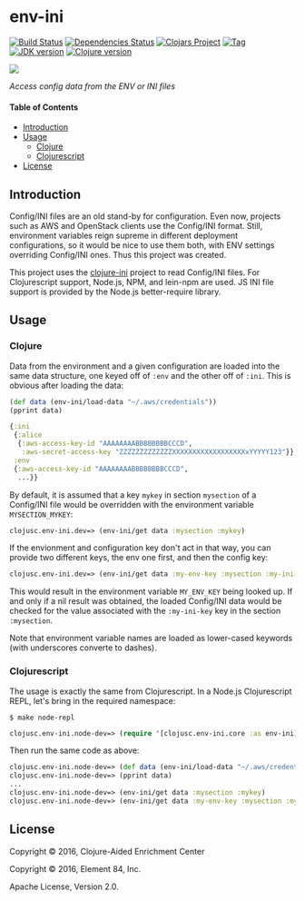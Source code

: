 # env-ini

[![Build Status][travis-badge]][travis]
[![Dependencies Status][deps-badge]][deps]
[![Clojars Project][clojars-badge]][clojars]
[![Tag][tag-badge]][tag]
[![JDK version][jdk-v]](.travis.yml)
[![Clojure version][clojure-v]](project.clj)

[![][logo]][logo-large]

*Access config data from the ENV or INI files*


#### Table of Contents

* [Introduction](#introduction-)
* [Usage](#usage-)
  * [Clojure](#clojure-)
  * [Clojurescript](#clojurescript-)
* [License](#license-)


## Introduction

Config/INI files are an old stand-by for configuration. Even now, projects such
as AWS and OpenStack clients use the Config/INI format. Still, environment
variables reign supreme in different deployment configurations, so it would be
nice to use them both, with ENV settings overriding Config/INI ones. Thus this
project was created.

This project uses the [clojure-ini][clojure ini] project to read Config/INI
files. For Clojurescript support, Node.js, NPM, and lein-npm are used. JS INI file
support is provided by the Node.js better-require library.


## Usage


### Clojure

Data from the environment and a given configuration are loaded into the same
data structure, one keyed off of `:env` and the other off of `:ini`. This is
obvious after loading the data:

```clj
(def data (env-ini/load-data "~/.aws/credentials"))
(pprint data)
```
```clj
{:ini
 {:alice
  {:aws-access-key-id "AAAAAAAABBBBBBBBCCCD",
   :aws-secret-access-key "ZZZZZZZZZZZZZXXXXXXXXXXXXXXXXXXxYYYYY123"}},
 :env
 {:aws-access-key-id "AAAAAAAABBBBBBBBCCCD",
  ...}}
  ```

By default, it is assumed that a key `mykey` in section `mysection` of a
Config/INI file would be overridden with the environment variable
`MYSECTION_MYKEY`:

```clj
clojusc.env-ini.dev=> (env-ini/get data :mysection :mykey)
```

If the envionment and configuration key don't act in that way, you can provide
two different keys, the env one first, and then the config key:

```clj
clojusc.env-ini.dev=> (env-ini/get data :my-env-key :mysection :my-ini-key)
```

This would result in the environment variable `MY_ENV_KEY` being looked up. If
and only if a nil result was obtained, the loaded Config/INI data would be
checked for the value associated with the `:my-ini-key` key in the section
`:mysection`.

Note that environment variable names are loaded as lower-cased keywords (with
underscores converte to dashes).


### Clojurescript

The usage is exactly the same from Clojurescript. In a Node.js Clojurescript
REPL, let's bring in the required namespace:


```
$ make node-repl
```
```clj
clojusc.env-ini.node-dev=> (require '[clojusc.env-ini.core :as env-ini])
```

Then run the same code as above:

```clj
clojusc.env-ini.node-dev=> (def data (env-ini/load-data "~/.aws/credentials"))
clojusc.env-ini.node-dev=> (pprint data)
...
clojusc.env-ini.node-dev=> (env-ini/get data :mysection :mykey)
clojusc.env-ini.node-dev=> (env-ini/get data :my-env-key :mysection :my-ini-key)
```


## License

Copyright © 2016, Clojure-Aided Enrichment Center

Copyright © 2016, Element 84, Inc.

Apache License, Version 2.0.


<!-- Named page links below: /-->

[travis]: https://travis-ci.org/clojusc/env-ini
[travis-badge]: https://travis-ci.org/clojusc/env-ini.png?branch=master
[deps]: http://jarkeeper.com/clojusc/env-ini
[deps-badge]: http://jarkeeper.com/clojusc/env-ini/status.svg
[logo]: resources/images/logo.png
[logo-large]: resources/images/logo-large.png
[tag-badge]: https://img.shields.io/github/tag/clojusc/env-ini.svg
[tag]: https://github.com/clojusc/env-ini/tags
[clojure-v]: https://img.shields.io/badge/clojure-1.8.0-blue.svg
[jdk-v]: https://img.shields.io/badge/jdk-1.7+-blue.svg
[clojars]: https://clojars.org/clojusc/env-ini
[clojars-badge]: https://img.shields.io/clojars/v/clojusc/env-ini.svg
[clojure ini]: https://github.com/jonase/clojure-ini
